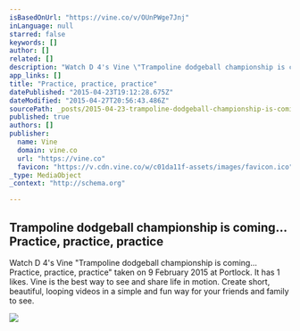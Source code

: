 ```yaml
---
isBasedOnUrl: "https://vine.co/v/OUnPWge7Jnj"
inLanguage: null
starred: false
keywords: []
author: []
related: []
description: "Watch D 4's Vine \"Trampoline dodgeball championship is coming... Practice, practice, practice\" taken on 9 February 2015 at Portlock. It has 1 likes. Vine is the best way to see and share life in motion. Create short, beautiful, looping videos in a simple and fun way for your friends and family to see."
app_links: []
title: "Practice, practice, practice"
datePublished: "2015-04-23T19:12:28.675Z"
dateModified: "2015-04-27T20:56:43.486Z"
sourcePath: _posts/2015-04-23-trampoline-dodgeball-championship-is-coming-practice-pra.md
published: true
authors: []
publisher:
  name: Vine
  domain: vine.co
  url: "https://vine.co"
  favicon: "https://v.cdn.vine.co/w/c01da11f-assets/images/favicon.ico"
_type: MediaObject
_context: "http://schema.org"

---
```

<article style=""><h1>Trampoline dodgeball championship is coming... Practice, practice, practice</h1><p>Watch D 4's Vine "Trampoline dodgeball championship is coming... Practice, practice, practice" taken on 9 February 2015 at Portlock. It has 1 likes. Vine is the best way to see and share life in motion. Create short, beautiful, looping videos in a simple and fun way for your friends and family to see.</p><img src="https://v.cdn.vine.co/r/videos/B5B06468B91176403722801139712_342c9a1c624.1.5.15775156368984795444.mp4.jpg?versionId=edU_LrAtIFsGvZj.Fgi0Si1bem68tBlk" /></article>